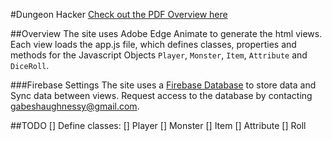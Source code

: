 #Dungeon Hacker
[Check out the PDF Overview here](https://github.com/gabeshaughnessy/augmentedart/blob/dungeon-hacker/dungeon-hacker/pdfs/Game-Outline_small.pdf) 

##Overview
The site uses Adobe Edge Animate to generate the html views.
Each view loads the app.js file, which defines classes, properties and methods for the Javascript Objects `Player`, `Monster`, 	`Item`, `Attribute` and `DiceRoll`. 

###Firebase Settings
The site uses a [Firebase Database](https://dungeon-hacker.firebaseio.com/) to store data and Sync data between views. Request access to the database by contacting gabeshaughnessy@gmail.com. 

##TODO
[] Define classes:
	[] Player
	[] Monster
	[] Item
	[] Attribute
	[] Roll